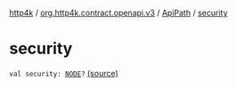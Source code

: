 [http4k](../../index.md) / [org.http4k.contract.openapi.v3](../index.md) / [ApiPath](index.md) / [security](./security.md)

# security

`val security: `[`NODE`](index.md#NODE)`?` [(source)](https://github.com/http4k/http4k/blob/master/http4k-contract/src/main/kotlin/org/http4k/contract/openapi/v3/model.kt#L30)
